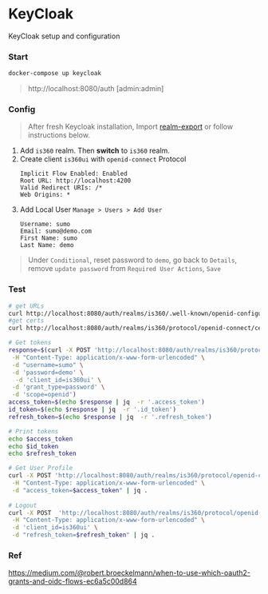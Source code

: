KeyCloak
========
KeyCloak setup and configuration 

### Start
```bash
docker-compose up keycloak
```
> http://localhost:8080/auth   [admin:admin] 

### Config
> After fresh Keycloak installation, Import [realm-export](./realm-export.json) or follow instructions below. 

1. Add `is360` realm. Then **switch** to `is360` realm.
2. Create client `is360ui` with `openid-connect` Protocol
    ```
    Implicit Flow Enabled: Enabled
    Root URL: http://localhost:4200
    Valid Redirect URIs: /*
    Web Origins: *
    ```
3. Add Local User `Manage > Users > Add User`
    ```
    Username: sumo
    Email: sumo@demo.com
    First Name: sumo
    Last Name: demo
    ```
> Under `Conditional`, reset password to `demo`, go back to `Details`, remove `update password` from  `Required User Actions`, `Save`

### Test

```bash
# get URLs
curl http://localhost:8080/auth/realms/is360/.well-known/openid-configuration | jq .
#get certs
curl http://localhost:8080/auth/realms/is360/protocol/openid-connect/certs | jq .

# Get tokens
response=$(curl -X POST 'http://localhost:8080/auth/realms/is360/protocol/openid-connect/token' \
 -H "Content-Type: application/x-www-form-urlencoded" \
 -d "username=sumo" \
 -d 'password=demo' \
  -d 'client_id=is360ui' \
 -d 'grant_type=password' \
 -d 'scope=openid')
access_token=$(echo $response | jq  -r '.access_token')
id_token=$(echo $response | jq  -r '.id_token')
refresh_token=$(echo $response | jq  -r '.refresh_token')

# Print tokens
echo $access_token
echo $id_token
echo $refresh_token

# Get User Profile
curl -X POST 'http://localhost:8080/auth/realms/is360/protocol/openid-connect/userinfo' \
 -H "Content-Type: application/x-www-form-urlencoded" \
 -d "access_token=$access_token" | jq .
 
# Logout
curl -X POST  'http://localhost:8080/auth/realms/is360/protocol/openid-connect/logout' \
 -H "Content-Type: application/x-www-form-urlencoded" \
 -d 'client_id=is360ui' \
 -d "refresh_token=$refresh_token" | jq .
 ```


### Ref
https://medium.com/@robert.broeckelmann/when-to-use-which-oauth2-grants-and-oidc-flows-ec6a5c00d864
